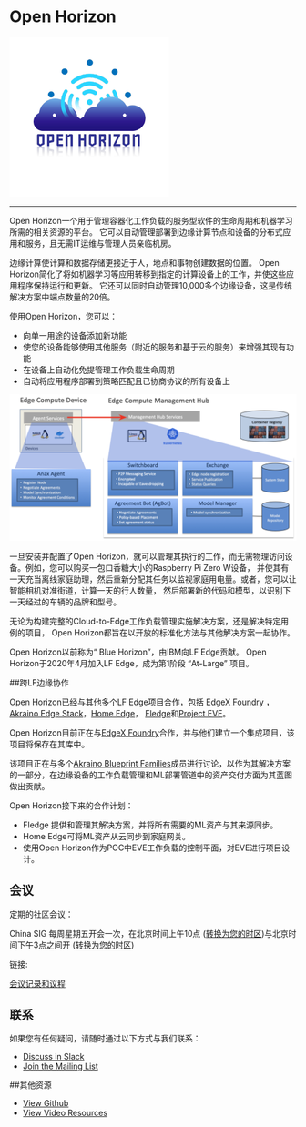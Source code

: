 # Open Horizon

![Open Horizon Logo](assets/open-horizon-logo.png)

-------

Open Horizon一个用于管理容器化工作负载的服务型软件的生命周期和机器学习所需的相关资源的平台。 
它可以自动管理部署到边缘计算节点和设备的分布式应用和服务，且无需IT运维与管理人员亲临机房。

边缘计算使计算和数据存储更接近于人，地点和事物创建数据的位置。 
Open Horizon简化了将如机器学习等应用转移到指定的计算设备上的工作，并使这些应用程序保持运行和更新。
它还可以同时自动管理10,000多个边缘设备，这是传统解决方案中端点数量的20倍。

使用Open Horizon，您可以：

- 向单一用途的设备添加新功能
- 使您的设备能够使用其他服务（附近的服务和基于云的服务）来增强其现有功能
- 在设备上自动化免提管理工作负载生命周期
- 自动将应用程序部署到策略匹配且已协商协议的所有设备上

![Open Horizon Diagram](assets/open-horizon-diagram.png)

一旦安装并配置了Open Horizon，就可以管理其执行的工作，而无需物理访问设备。例如，您可以购买一包口香糖大小的Raspberry Pi Zero W设备，
并使其有一天充当离线家庭助理，然后重新分配其任务以监视家庭用电量。或者，您可以让智能相机对准街道，计算一天的行人数量，
然后部署新的代码和模型，以识别下一天经过的车辆的品牌和型号。

无论为构建完整的Cloud-to-Edge工作负载管理实施解决方案，还是解决特定用例的项目，
Open Horizon都旨在以开放的标准化方法与其他解决方案一起协作。

Open Horizon以前称为“ Blue Horizon”，由IBM向LF Edge贡献。 Open Horizon于2020年4月加入LF Edge，成为第1阶段 “At-Large” 项目。

##跨LF边缘协作

Open Horizon已经与其他多个LF Edge项目合作，包括 [EdgeX Foundry](https://www.lfedge.org/projects/edgexfoundry/) ，[Akraino Edge Stack](https://www.lfedge.org/projects/akraino/)，[Home Edge](https://www.lfedge.org/projects/homeedge/)，
[Fledge](https://www.lfedge.org/projects/fledge/)和[Project EVE](https://www.lfedge.org/projects/eve/)。

Open Horizon目前正在与[EdgeX Foundry](https://wiki.edgexfoundry.org/display/FA/Open+Horizon+-+EdgeX+Project+Group)合作，并与他们建立一个集成项目，该项目将保存在其库中。

该项目正在与多个[Akraino Blueprint Families](https://wiki.akraino.org/)成员进行讨论，以作为其解决方案的一部分，在边缘设备的工作负载管理和ML部署管道中的资产交付方面为其蓝图做出贡献。

Open Horizon接下来的合作计划：

- Fledge 提供和管理其解决方案，并将所有需要的ML资产与其来源同步。
- Home Edge可将ML资产从云同步到家庭网关。
- 使用Open Horizon作为POC中EVE工作负载的控制平面，对EVE进行项目设计。

## 会议

定期的社区会议：

China SIG 每周星期五开会一次，在北京时间上午10点 ([转换为您的时区](https://www.thetimezoneconverter.com/?t=10%3A00&tz=GMT%2B8&))与北京时间下午3点之间开 ([转换为您的时区](https://www.thetimezoneconverter.com/?t=15%3A00&tz=GMT%2B8&))

链接:

[会议记录和议程](https://wiki.lfedge.org/display/OH/Open+Horizon+China+SIG)

## 联系

如果您有任何疑问，请随时通过以下方式与我们联系：

- [Discuss in Slack](https://lfedge.slack.com/archives/C011XLC1V2Q)
- [Join the Mailing List](https://lists.lfedge.org/g/open-horizon/topics)

##其他资源
- [View Github](https://github.com/open-horizon/)
- [View Video Resources](https://www.youtube.com/watch?v=NUFRKtn-ED0)

